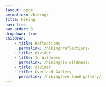 ```yaml
---
layout: page
permalink: /hiking/
title: Hiking
nav: true
nav_order: 6
dropdown: true
children: 
    - title: Reflections
      permalink: /hiking/reflections/
    - title: divider
    - title: In Wildness
      permalink: /hiking/in wildness/
    - title: divider
    - title: Overland Gallery
      permalink: /hiking/overland gallery/      
---
```


<!-- _pages/publications.md -->
